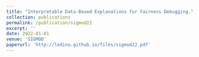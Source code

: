 ```yaml
---
title: "Interpretable Data-Based Explanations for Fairness Debugging."
collection: publications
permalink: /publication/sigmod22
excerpt: ''
date: 2022-01-01
venue: 'SIGMOD'
paperurl: 'http://lodino.github.io/files/sigmod22.pdf'
---
```

<!-- [Download paper here](http://lodino.github.io/files/sigmod22.pdf) -->
